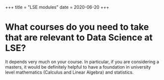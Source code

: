 +++
title = "LSE modules"
date = 2020-06-20
+++

# What courses do you need to take that are relevant to Data Science at LSE? 

It depends very much on your course. In particular, if you are considering a masters, it would be definitely helpful to have a foundation in university level mathematics (Calculus and Linear Algebra) and statistics.
